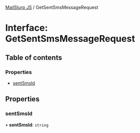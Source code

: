 [MailSlurp JS](../README.md) / GetSentSmsMessageRequest

# Interface: GetSentSmsMessageRequest

## Table of contents

### Properties

- [sentSmsId](GetSentSmsMessageRequest.md#sentsmsid)

## Properties

### sentSmsId

• **sentSmsId**: `string`
